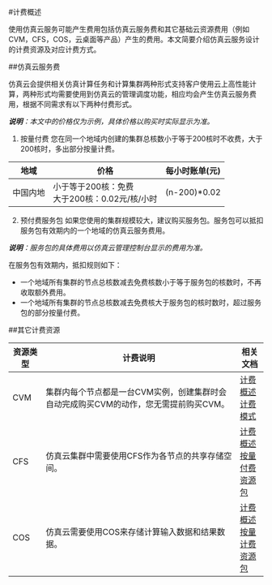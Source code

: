 #计费概述

使用仿真云服务可能产生费用包括仿真云服务费和其它基础云资源费用（例如CVM，CFS，COS，云桌面等产品）产生的费用。本文简要介绍仿真云服务设计的计费资源及对应计费方式。

##仿真云服务费

仿真云会提供相关仿真计算任务和计算集群两种形式支持客户使用云上高性能计算，两种形式均需要使用到仿真云的管理调度功能，相应均会产生仿真云服务费用，根据不同需求有以下两种付费形式。

_**说明**：本文中的价格仅为示例，具体价格以购买时实际显示为准。_

1. 按量付费
您在同一个地域内创建的集群总核数小于等于200核时不收费，大于200核时，多出部分按量计费。

|地域|价格|每小时账单(元)|
|---|----|------------|
|中国内地|小于等于200核：免费<br>大于200核：0.02元/核/小时|(n-200)*0.02|

2. 预付费服务包
如果您使用的集群规模较大，建议购买服务包。服务包可以抵扣服务包有效期内的一个地域的仿真云服务费用。

_**说明**：服务包的具体费用以仿真云管理控制台显示的费用为准。_

在服务包有效期内，抵扣规则如下：
- 一个地域所有集群的节点总核数减去免费核数小于等于服务包的核数时，不再收取额外费用。
- 一个地域所有集群的节点总核数减去免费核大于服务包的核时数时，超过服务包的部分按量付费。

##其它计费资源

|资源类型|计费说明|相关文档|
|------|-------|-------|
|CVM|集群内每个节点都是一台CVM实例，创建集群时会自动完成购买CVM的动作，您无需提前购买CVM。|[计费概述](https://cloud.tencent.com/document/product/213/2179)<br>[计费模式](https://cloud.tencent.com/document/product/213/2180)|
|CFS|仿真云集群中需要使用CFS作为各节点的共享存储空间。|[计费概述](https://cloud.tencent.com/document/product/582/9553)<br>[按量付费](https://cloud.tencent.com/document/product/582/47378)<br>[资源包](https://cloud.tencent.com/document/product/582/47379)|
|COS|仿真云需要使用COS来存储计算输入数据和结果数据。|[计费概述](https://cloud.tencent.com/document/product/436/16871)<br>[按量计费](https://cloud.tencent.com/document/product/436/36522)<br>[资源包](https://cloud.tencent.com/document/product/436/55091)|
